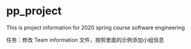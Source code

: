 # pp_project
This is project information  for 2020 spring course software engineering 


任务：修改 Team information 文件，按照里面的示例添加小组信息